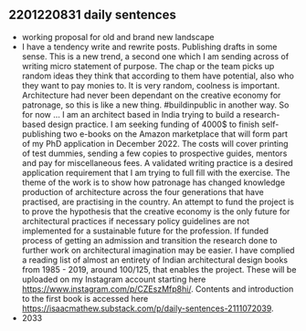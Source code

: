 ## 2201220831 daily sentences

* working proposal for old and brand new landscape
* I have a tendency write and rewrite posts.
Publishing drafts in some sense.
This is a new trend, a second one which I am sending across of writing micro statement of purpose. 
The chap or the team picks up random ideas they think that according to them have potential, also who they want to pay monies to.
It is very random, coolness is important.
Architecture had never been dependant on the creative economy for patronage, so this is like a new thing.
#buildinpublic in another way.
So for now ...
I am an architect based in India trying to build a research-based design practice. 
I am seeking funding of 4000$ to finish self-publishing two e-books on the Amazon marketplace that will form part of my PhD application in December 2022. 
The costs will cover printing of test dummies, sending a few copies to prospective guides, mentors and pay for miscellaneous fees. 
A validated writing practice is a desired application requirement that I am trying to full fill with the exercise. 
The theme of the work is to show how patronage has changed knowledge production of architecture across the four generations that have practised, are practising in the country. 
An attempt to fund the project is to prove the hypothesis that the creative economy is the only future for architectural practices if necessary policy guidelines are not implemented for a sustainable future for the profession. 
If funded process of getting an admission and transition the research done to further work on architectural imagination may be easier. 
I have complied a reading list of almost an entirety of Indian architectural design books from 1985 - 2019, around 100/125, that enables the project. 
These will be uploaded on my Instagram account starting here https://www.instagram.com/p/CZEszMfp8hi/. 
Contents and introduction to the first book is accessed here https://isaacmathew.substack.com/p/daily-sentences-2111072039.
* 2033

